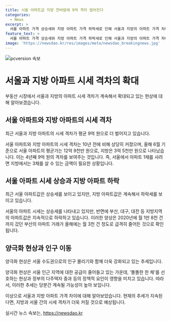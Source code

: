```yaml
---
title: 서울 아파트값 지방 찬바람에 9억 격차 벌어진다
categories:
  - News
excerpt: >
  서울 아파트 가격 상승세와 지방 아파트 가격 하락세로 인해 서울과 지방의 아파트 가격 차이는 최근 더 벌어지고 있습니다. 부산의 한 아파트 단지는 대부분 아직 미분양 상태로, 아파트 거래도 크게 줄어들었습니다. 서울 아파트 평균가는 12억 9천만 원인 반면, 지방은 3억 5천만 원으로 4년째 9억 원 차이가 발생하고 있습니다. 이에 따라 양극화 현상이 더욱 강화되고, 이러한 현상은 당분간 지속될 가능성이 높아 보입니다.
feature_text: >
  서울 아파트 가격 상승세와 지방 아파트 가격 하락세로 인해 서울과 지방의 아파트 가격 차이는 최근 더 벌어지고 있습니다. 부산의 한 아파트 단지는 대부분 아직 미분양 상태로, 아파트 거래도 크게 줄어들었습니다. 서울 아파트 평균가는 12억 9천만 원인 반면, 지방은 3억 5천만 원으로 4년째 9억 원 차이가 발생하고 있습니다. 이에 따라 양극화 현상이 더욱 강화되고, 이러한 현상은 당분간 지속될 가능성이 높아 보입니다.
image: 'https://newsdao.kr/res/images/meta/newsdao_breakingnews.jpg'
---
```


<p><img src="https://newsdao.kr/res/images/meta/newsdao_breakingnews.jpg" alt="pcversion 속보" /></p>

<h1>서울과 지방 아파트 시세 격차의 확대</h1>

<p>부동산 시장에서 서울과 지방의 아파트 시세 격차가 계속해서 확대되고 있는 현상에 대해 알아보겠습니다.</p>

<h2>서울 아파트와 지방 아파트의 시세 격차</h2>

<p data-ke-size="size16">최근 서울과 지방 아파트의 시세 격차가 평균 9억 원으로 더 벌어지고 있습니다.</p>

<p>서울 아파트와 지방 아파트의 시세 격차는 10년 전에 비해 상당히 커졌으며, 올해 6월 기준으로 서울 아파트의 평균가는 12억 9천만 원으로, 지방은 3억 5천만 원으로 나타났습니다. 이는 4년째 9억 원의 격차를 보여주는 것입니다. 즉, 서울에서 아파트 1채를 사려면 지방에서는 3채를 살 수 있는 금액이 필요한 상황입니다.</p>

<h2>서울 아파트 시세 상승과 지방 아파트 하락</h2>

<p data-ke-size="size16">최근 서울 아파트값은 상승세를 보이고 있지만, 지방 아파트값은 계속해서 하락세를 보이고 있습니다.</p>

<p>서울의 아파트 시세는 상승세를 나타내고 있지만, 반면에 부산, 대구, 대전 등 지방지역의 아파트값은 지속적으로 하락하고 있습니다. 이러한 양상은 2020년에 월 1만 8천 건까지 갔던 부산의 아파트 거래가 올해에는 월 3천 건 정도로 급격히 줄어든 것으로 확인됩니다.</p>

<h2>양극화 현상과 인구 이동</h2>

<p data-ke-size="size16">양극화 현상은 서울 수도권으로의 인구 몰리기와 함께 더욱 강화되고 있는 추세입니다.</p>

<p>양극화 현상은 서울 인근 지역에 대한 공급이 줄어들고 있는 가운데, '똘똘한 한 채'를 선호하는 현상과 정부의 다주택자 중과 등의 정책적 요인이 영향을 미치고 있습니다. 따라서, 이러한 추세는 당분간 계속될 가능성이 높아 보입니다.</p>

<p>이상으로 서울과 지방 아파트 가격 차이에 대해 알아보았습니다. 현재의 추세가 지속된다면, 지방과 서울 간의 시세 격차가 더욱 커질 것으로 예상됩니다.</p>
실시간 뉴스 속보는, <a href="https://newsdao.kr" rel="dofollow">https://newsdao.kr</a>


